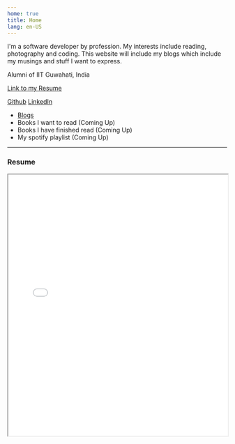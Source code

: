 ```yaml
---
home: true
title: Home
lang: en-US
---
```


I'm a software developer by profession. My interests include reading, photography and coding. This website will include my blogs which include my musings and stuff I want to express.

Alumni of IIT Guwahati, India

 
[Link to my Resume](https://www.dropbox.com/s/41k3b7jnnqzdemt/Roshan_Dash_Resume.pdf?dl=0)  

[Github](https://github.com/roshandash411)  [LinkedIn](https://www.linkedin.com/in/roshan-dash)  

- [Blogs](/blog)
- Books I want to read (Coming Up)
- Books I have finished read (Coming Up)
- My spotify playlist (Coming Up)

---
### Resume 
<iframe src="/assets/pdf/Roshan_Dash_Resume.pdf" type="application/pdf" width="100%" height="600"/>